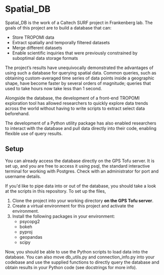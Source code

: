 
# Spatial_DB

Spatial_DB is the work of a Caltech SURF project in Frankenberg lab. The goals of this project are to build a database that can: 

- Store TROPOMI data 
- Extract spatially and temporally filtered datasets
- Merge different datasets
- Enable scientific inquiries that were previously constrained by suboptimal data storage formats

The project’s results have unequivocally demonstrated the advantages of using such a database for querying spatial data. Common queries, such as obtaining custom-averaged time series of data points inside a geographic shape, have become faster by several orders of magnitude; queries that used to take hours now take less than 1 second.

Alongside the database, the development of a front-end TROPOMI exploration tool has allowed researchers to quickly explore data trends across the world without having to write scripts to extract select data beforehand.

The development of a Python utility package has also enabled researchers to interact with the database and pull data directly into their code, enabling flexible use of query results.

## Setup

You can already access the database directly on the GPS Tofu server. It is set up, and you are free to access it using psql, the standard interactive terminal for working with Postgres. Check with an administrator for port and username details. 

If you'd like to pipe data into or out of the database, you should take a look at the scripts in this repository. To set up the files, 

1. Clone the project into your working directory **on the GPS Tofu server**.
2. Create a virtual environment for this project and activate the environment. 
3. Install the following packages in your environment: 
	- psycopg2
	- bokeh
	- pyproj
	- geopandas
	- scipy

Now, you should be able to use the Python scripts to load data into the database. You can also move db_utils.py and connection_info.py into your codebase and use the supplied functions to directly query the database and obtain results in your Python code (see docstrings for more info). 

